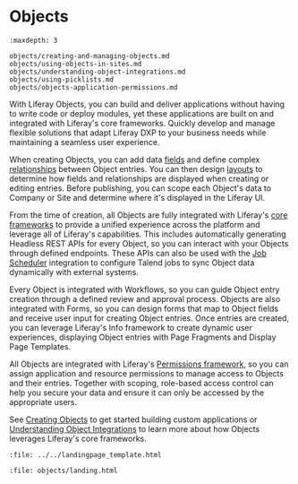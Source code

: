 # Objects

```{toctree}
:maxdepth: 3

objects/creating-and-managing-objects.md
objects/using-objects-in-sites.md
objects/understanding-object-integrations.md
objects/using-picklists.md
objects/objects-application-permissions.md
```

With Liferay Objects, you can build and deliver applications without having to write code or deploy modules, yet these applications are built on and integrated with Liferay's core frameworks. Quickly develop and manage flexible solutions that adapt Liferay DXP to your business needs while maintaining a seamless user experience.

When creating Objects, you can add data [fields](./objects/creating-and-managing-objects/adding-fields-to-objects.md) and define complex [relationships](./creating-and-managing-objects/defining-object-relationships.md) between Object entries. You can then design [layouts](./objects/creating-and-managing-objects/designing-object-layouts.md) to determine how fields and relationships are displayed when creating or editing entries. Before publishing, you can scope each Object's data to Company or Site and determine where it's displayed in the Liferay UI. <!--TASK: Add in Views once implemented-->

From the time of creation, all Objects are fully integrated with Liferay's [core frameworks](../core-frameworks.md) to provide a unified experience across the platform and leverage all of Liferay's capabilities. This includes automatically generating Headless REST APIs for every Object, so you can interact with your Objects through defined endpoints. These APIs can also be used with the [Job Scheduler](../core-frameworks/dispatch-framework/using-dispatch.md) integration to configure Talend jobs to sync Object data dynamically with external systems.

Every Object is integrated with Workflows, so you can guide Object entry creation through a defined review and approval process. Objects are also integrated with Forms, so you can design forms that map to Object fields and receive user input for creating Object entries. Once entries are created, you can leverage Liferay's Info framework to create dynamic user experiences, displaying Object entries with Page Fragments and Display Page Templates.

All Objects are integrated with Liferay's [Permissions framework](./understanding-object-integrations/permissions-framework-integration.md), so you can assign application and resource permissions to manage access to Objects and their entries. Together with scoping, role-based access control can help you secure your data and ensure it can only be accessed by the appropriate users.

<!--TASK: Add the following text once more features are supported for system Objects, "The Objects application also provides a convenient way to extend and configure any system services registered with the Objects framework. This includes adding custom fields, defining relationships with other Objects, and designing layouts for Object entries." -->

See [Creating Objects](./objects/creating-and-managing-objects/creating-objects.md) to get started building custom applications or [Understanding Object Integrations](./objects/understanding-object-integrations.md) to learn more about how Objects leverages Liferay's core frameworks.

<!--TASK: * [Objects UI Reference](./objects-ui-reference.md) -->

```{raw} html
:file: ../../landingpage_template.html
```

```{raw} html
:file: objects/landing.html
```

